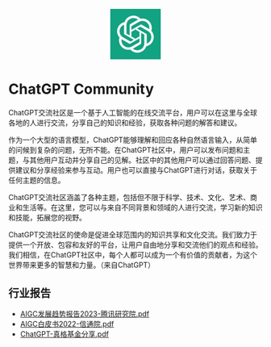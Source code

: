 <p align="center">
<img src="https://github.com/Andywli/AIGC-ChatGPT-Community/blob/main/images/ChatGPT.png?raw=true" alt="AIGC-ChatGPT-Community" width="100"></p>

# ChatGPT Community


ChatGPT交流社区是一个基于人工智能的在线交流平台，用户可以在这里与全球各地的人进行交流，分享自己的知识和经验，获取各种问题的解答和建议。

作为一个大型的语言模型，ChatGPT能够理解和回应各种自然语言输入，从简单的问候到复杂的问题，无所不能。在ChatGPT社区中，用户可以发布问题和主题，与其他用户互动并分享自己的见解。社区中的其他用户可以通过回答问题、提供建议和分享经验来参与互动。用户也可以直接与ChatGPT进行对话，获取关于任何主题的信息。

ChatGPT交流社区涵盖了各种主题，包括但不限于科学、技术、文化、艺术、商业和生活等。在这里，您可以与来自不同背景和领域的人进行交流，学习新的知识和技能，拓展您的视野。

ChatGPT交流社区的使命是促进全球范围内的知识共享和文化交流。我们致力于提供一个开放、包容和友好的平台，让用户自由地分享和交流他们的观点和经验。我们相信，在ChatGPT社区中，每个人都可以成为一个有价值的贡献者，为这个世界带来更多的智慧和力量。（来自ChatGPT）


## 行业报告
- [AIGC发展趋势报告2023-腾讯研究院.pdf](https://github.com/formulahendry/955.WLB)
- [AIGC白皮书2022-信通院.pdf](https://github.com/formulahendry/955.WLB)
- [ChatGPT-真格基金分享.pdf](https://github.com/formulahendry/955.WLB)





